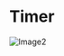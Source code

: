# Timer
![Image2](https://user-images.githubusercontent.com/77527524/120232701-b80ec200-c271-11eb-87ad-553f2cc61228.PNG)

